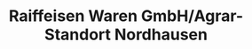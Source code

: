 ---
title: "Raiffeisen Waren GmbH/Agrar-Standort Nordhausen"
url: /nordhausen/raiffeisen-waren-gmbh-agrar-standort-nordhausen/
shop: Landwirtschaftlich
---